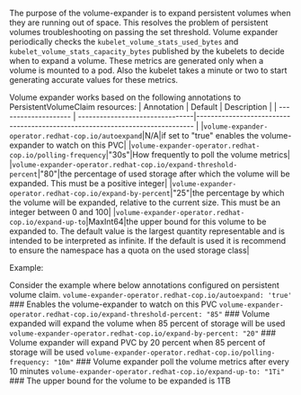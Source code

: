 The purpose of the volume-expander is to expand persistent volumes when they are running out of space. This resolves the problem of persistent volumes troubleshooting on passing the set threshold. Volume expander periodically checks the `kubelet_volume_stats_used_bytes` and `kubelet_volume_stats_capacity_bytes` published by the kubelets to decide when to expand a volume. These metrics are generated only when a volume is mounted to a pod. Also the kubelet takes a minute or two to start generating accurate values for these metrics. 

Volume expander works based on the following annotations to PersistentVolumeClaim resources:
| Annotation               | Default                    | Description                                                                                                   |
| -------------------- | --------------------------------|----------------------------------------------------------------------------- |
|`volume-expander-operator.redhat-cop.io/autoexpand`|N/A|if set to "true" enables the volume-expander to watch on this PVC|
|`volume-expander-operator.redhat-cop.io/polling-frequency`|"30s"|How frequently to poll the volume metrics|
|`volume-expander-operator.redhat-cop.io/expand-threshold-percent`|"80"|the percentage of used storage after which the volume will be expanded. This must be a positive integer|
|`volume-expander-operator.redhat-cop.io/expand-by-percent`|"25"|the percentage by which the volume will be expanded, relative to the current size. This must be an integer between 0 and 100|
|`volume-expander-operator.redhat-cop.io/expand-up-to`|MaxInt64|the upper bound for this volume to be expanded to. The default value is the largest quantity representable and is intended to be interpreted as infinite. If the default is used it is recommend to ensure the namespace has a quota on the used storage class|

Example:

Consider the example where below annotations configured on persistent volume claim.
    `volume-expander-operator.redhat-cop.io/autoexpand: 'true'` ### Enables the volume-expander to watch on this PVC
    `volume-expander-operator.redhat-cop.io/expand-threshold-percent: "85"` ### Volume expanded will expand the volume when 85 percent of storage will be used
    `volume-expander-operator.redhat-cop.io/expand-by-percent: "20"` ### Volume expander will expand PVC by 20 percent when 85 percent of storage will be used
    `volume-expander-operator.redhat-cop.io/polling-frequency: "10m"` ### Volume expander poll the volume metrics after every 10 minutes
    `volume-expander-operator.redhat-cop.io/expand-up-to: "1Ti"` ### The upper bound for the volume to be expanded is 1TB



